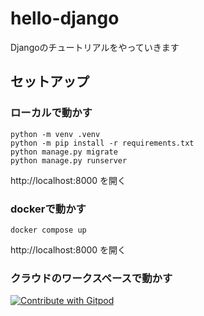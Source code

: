 # hello-django
Djangoのチュートリアルをやっていきます

## セットアップ
### ローカルで動かす
```
python -m venv .venv
python -m pip install -r requirements.txt
python manage.py migrate
python manage.py runserver
```

http://localhost:8000 を開く

### dockerで動かす
```
docker compose up
```

http://localhost:8000 を開く

### クラウドのワークスペースで動かす

<a href="https://gitpod.io/#https://github.com/EngineMaker/hello-django">
  <img
    src="https://img.shields.io/badge/Contribute%20with-Gitpod-908a85?logo=gitpod"
    alt="Contribute with Gitpod"
  />
</a>

